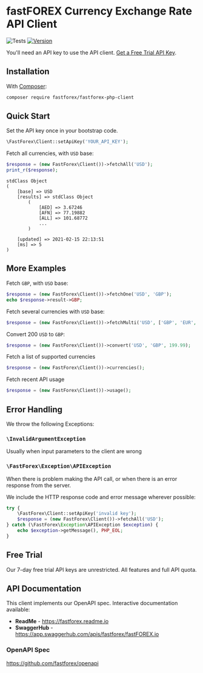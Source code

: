# fastFOREX Currency Exchange Rate API Client

![Tests](https://github.com/fastforex/fastforex-php-client/actions/workflows/tests.yaml/badge.svg)
[![Version](http://img.shields.io/packagist/v/fastforex/fastforex-php-client.svg?style=flat-square)](https://packagist.org/packages/fastforex/fastforex-php-client)

You'll need an API key to use the API client. [Get a Free Trial API Key](https://console.fastforex.io).

## Installation

With [Composer](https://getcomposer.org):
```bash
composer require fastforex/fastforex-php-client
```

## Quick Start
Set the API key once in your bootstrap code. 
```php
\FastForex\Client::setApiKey('YOUR_API_KEY');
```

Fetch all currencies, with `USD` base:
```php
$response = (new FastForex\Client())->fetchAll('USD');
print_r($response);
```
```
stdClass Object
(
    [base] => USD
    [results] => stdClass Object
        (
            [AED] => 3.67246
            [AFN] => 77.19882
            [ALL] => 101.68772
            ...
        )

    [updated] => 2021-02-15 22:13:51
    [ms] => 5
)
```
## More Examples

Fetch `GBP`, with `USD` base:
```php
$response = (new FastForex\Client())->fetchOne('USD', 'GBP');
echo $response->result->GBP;
```

Fetch several currencies with `USD` base:
```php
$response = (new FastForex\Client())->fetchMulti('USD', ['GBP', 'EUR', 'CHF']);
```

Convert 200 `USD` to `GBP`:
```php
$response = (new FastForex\Client())->convert('USD', 'GBP', 199.99);
```

Fetch a list of supported currencies
```php
$response = (new FastForex\Client())->currencies();
```

Fetch recent API usage
```php
$response = (new FastForex\Client())->usage();
```

## Error Handling

We throw the following Exceptions:

### `\InvalidArgumentException`
Usually when input parameters to the client are wrong

### `\FastForex\Exception\APIException`
When there is problem making the API call, or when there is an error response from the server.

We include the HTTP response code and error message wherever possible:

```php
try {
    \FastForex\Client::setApiKey('invalid key');
    $response = (new FastForex\Client())->fetchAll('USD');
} catch (\FastForex\Exception\APIException $exception) {
    echo $exception->getMessage(), PHP_EOL;
}
```

## Free Trial

Our 7-day free trial API keys are unrestricted. All features and full API quota. 

## API Documentation

This client implements our OpenAPI spec. Interactive documentation available:

* **ReadMe** - https://fastforex.readme.io
* **SwaggerHub** - https://app.swaggerhub.com/apis/fastforex/fastFOREX.io

### OpenAPI Spec
https://github.com/fastforex/openapi
